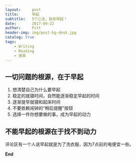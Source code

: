 ```yaml
---
layout:     post
title:      早起
subtitle:   5个心法，助你早起！
date:       2017-09-22
author:     Pitt
header-img: img/post-bg-desk.jpg
catalog: true
tags:
    - Writing
    - Reading
    - 效率
---
```


## 一切问题的根源，在于早起

1. 想清楚自己为什么要早起
2. 稳定的就寝时间，自然能逐渐稳定早起的时间
3. 逐渐提早就寝和起床时间
4. 不要依赖闹钟的“稍后提醒”按钮
5. 选择一件你想要做的事，成为早起的动力

## 不能早起的根源在于找不到动力

评论区有一个人说早起就是为了洗衣服，因为7点前的电便宜一些。


**End**